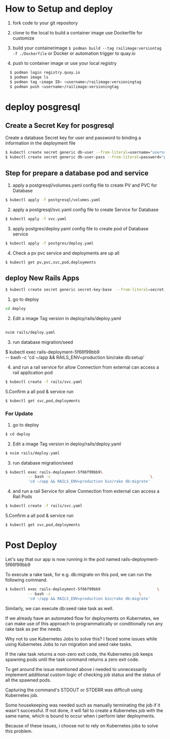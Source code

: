 How to Setup and deploy
=======
1. fork code to your git repository

2. clone to the local to build a container image use Dockerfile for customize 

3. build your containerimage `$ podman build --tag railimage:versiontag -f ./Dockerfile` or Docker or automation trigger to quay.io 

4. push to container image or use your local registry
``` bash
  $ podman login registry.quay.io
  $ podman image ls
  $ podman tag <image ID> <username>/railimage:versioningtag
  $ podman push <username>/railimage:versioningtag
```

# deploy posgresql
 
## Create a Secret Key for posgresql

Create a database Secret key for user and password to binding a information in the deployment file

```bash
$ kubectl create secret generic db-user --from-literal=username="username"
$ kubectl create secret generic db-user-pass --from-literal=password="password"
```

## Step for prepare a database pod and service

1. apply a postgresql/volumes.yaml config file to create PV and PVC for Database

```bash
$ kubectl apply -f postgresql/volumes.yaml 
```

2. apply a postgresql/svc.yaml config file to create Service for Database

```bash
$ kubectl apply -f svc.yaml
```

3. apply postgres/deploy.yaml config file to create pod of Database service 

```bash
$ kubectl apply -f postgres/deploy.yaml
```

4. Check a pv pvc service and deployments are up all

```bash
$ kubectl get pv,pvc,svc,pod,deployments
```
 
## deploy New Rails Apps
```bash
$ kubectl create secret generic secret-key-base  --from-literal=secret-key-base="key-base"
```
1. go to deploy

``` bash
cd deploy
```

2. Edit a image Tag version in  deploy/rails/deploy.yaml 
``` bash
 
nvim rails/deploy.yaml
```


3. run database migration/seed

 $ kubectl exec rails-deployment-5f66f99bb9                         \
          -- bash -c 
          'cd ~/app && RAILS_ENV=production bin/rake  db:setup'   

4. and run a rail service for allow Connection from external can access a rail application pod

```bash
$ kubectl create -f rails/svc.yaml
```

5.Confirm a all pod & service run 
```bash
$ kubectl get svc,pod,deployments
```

### For Update

1. go to deploy

``` bash
$ cd deploy
```

2. Edit a image Tag version in  deploy/rails/deploy.yaml 
``` bash
$ nvim rails/deploy.yaml
```


3. run database migration/seed

``` bash
$ kubectl exec rails-deployment-5f66f99bb9\
          -- bash -c                                            \
          'cd ~/app && RAILS_ENV=production bin/rake db:migrate' 
```

4. and run a rail Service for allow Connection from external can access a Rail Pods
```bash
$ kubectl create -f rails/svc.yaml
```

5.Confirm a all pod & service run 
```bash
$ kubectl get svc,pod,deployments
```

Post Deploy
=======
Let's say that our app is now running in the pod named rails-deployment-5f66f99bb9

To execute a rake task, for e.g. db:migrate on this pod, we can run the following command.
```bash
$ kubectl exec rails-deployment-5f66f99bb9                         \
          -- bash -c                                       \
          'cd ~/app && RAILS_ENV=production bin/rake db:migrate' 
```

Similarly, we can execute db:seed rake task as well.

If we already have an automated flow for deployments on Kubernetes, we can make use of this approach to programmatically or conditionally run any rake task as per the needs.

Why not to use Kubernetes Jobs to solve this?
I faced some issues while using Kubernetes Jobs to run migration and seed rake tasks.

If the rake task returns a non-zero exit code, the Kubernetes job keeps spawning pods until the task command returns a zero exit code.

To get around the issue mentioned above i needed to unnecessarily implement additional custom logic of checking job status and the status of all the spawned pods.

Capturing the command's STDOUT or STDERR was difficult using Kubernetes job.

Some housekeeping was needed such as manually terminating the job if it wasn't successful. If not done, it will fail to create a Kubernetes job with the same name, which is bound to occur when i perform later deployments.

Because of these issues, i choose not to rely on Kubernetes jobs to solve this problem.